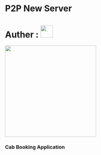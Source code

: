 # P2P New Server
# Auther : <img src="https://algox360.com/img/logo.webp" height="40px">
<img src="https://appdukaan.com/wp-content/uploads/2021/07/Taxi_Booking__Banner.jpg" height="300px"/>
<h3>Cab Booking Application</h3>

